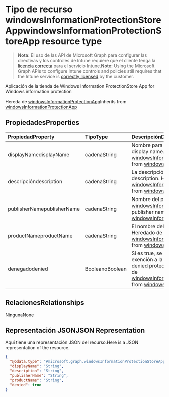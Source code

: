 # <a name="windowsinformationprotectionstoreapp-resource-type"></a><span data-ttu-id="f2b81-101">Tipo de recurso windowsInformationProtectionStoreApp</span><span class="sxs-lookup"><span data-stu-id="f2b81-101">windowsInformationProtectionStoreApp resource type</span></span>

> <span data-ttu-id="f2b81-102">**Nota:** El uso de las API de Microsoft Graph para configurar las directivas y los controles de Intune requiere que el cliente tenga la [licencia correcta](https://go.microsoft.com/fwlink/?linkid=839381) para el servicio Intune.</span><span class="sxs-lookup"><span data-stu-id="f2b81-102">**Note:** Using the Microsoft Graph APIs to configure Intune controls and policies still requires that the Intune service is [correctly licensed](https://go.microsoft.com/fwlink/?linkid=839381) by the customer.</span></span>

<span data-ttu-id="f2b81-103">Aplicación de la tienda de Windows Information Protection</span><span class="sxs-lookup"><span data-stu-id="f2b81-103">Store App for Windows information protection</span></span>

<span data-ttu-id="f2b81-104">Hereda de [windowsInformationProtectionApp](../resources/intune_mam_windowsinformationprotectionapp.md)</span><span class="sxs-lookup"><span data-stu-id="f2b81-104">Inherits from [windowsInformationProtectionApp](../resources/intune_mam_windowsinformationprotectionapp.md)</span></span>

## <a name="properties"></a><span data-ttu-id="f2b81-105">Propiedades</span><span class="sxs-lookup"><span data-stu-id="f2b81-105">Properties</span></span>
|<span data-ttu-id="f2b81-106">Propiedad</span><span class="sxs-lookup"><span data-stu-id="f2b81-106">Property</span></span>|<span data-ttu-id="f2b81-107">Tipo</span><span class="sxs-lookup"><span data-stu-id="f2b81-107">Type</span></span>|<span data-ttu-id="f2b81-108">Descripción</span><span class="sxs-lookup"><span data-stu-id="f2b81-108">Description</span></span>|
|:---|:---|:---|
|<span data-ttu-id="f2b81-109">displayName</span><span class="sxs-lookup"><span data-stu-id="f2b81-109">displayName</span></span>|<span data-ttu-id="f2b81-110">cadena</span><span class="sxs-lookup"><span data-stu-id="f2b81-110">String</span></span>|<span data-ttu-id="f2b81-111">Nombre para mostrar de la aplicación.</span><span class="sxs-lookup"><span data-stu-id="f2b81-111">App display name.</span></span> <span data-ttu-id="f2b81-112">Heredado de [windowsInformationProtectionApp](../resources/intune_mam_windowsinformationprotectionapp.md)</span><span class="sxs-lookup"><span data-stu-id="f2b81-112">Inherited from [windowsInformationProtectionApp](../resources/intune_mam_windowsinformationprotectionapp.md)</span></span>|
|<span data-ttu-id="f2b81-113">descripción</span><span class="sxs-lookup"><span data-stu-id="f2b81-113">description</span></span>|<span data-ttu-id="f2b81-114">cadena</span><span class="sxs-lookup"><span data-stu-id="f2b81-114">String</span></span>|<span data-ttu-id="f2b81-115">La descripción de la aplicación.</span><span class="sxs-lookup"><span data-stu-id="f2b81-115">The app's description.</span></span> <span data-ttu-id="f2b81-116">Heredado de [windowsInformationProtectionApp](../resources/intune_mam_windowsinformationprotectionapp.md)</span><span class="sxs-lookup"><span data-stu-id="f2b81-116">Inherited from [windowsInformationProtectionApp](../resources/intune_mam_windowsinformationprotectionapp.md)</span></span>|
|<span data-ttu-id="f2b81-117">publisherName</span><span class="sxs-lookup"><span data-stu-id="f2b81-117">publisherName</span></span>|<span data-ttu-id="f2b81-118">cadena</span><span class="sxs-lookup"><span data-stu-id="f2b81-118">String</span></span>|<span data-ttu-id="f2b81-119">Nombre del publicador. Heredado de [windowsInformationProtectionApp](../resources/intune_mam_windowsinformationprotectionapp.md)</span><span class="sxs-lookup"><span data-stu-id="f2b81-119">The publisher name Inherited from [windowsInformationProtectionApp](../resources/intune_mam_windowsinformationprotectionapp.md)</span></span>|
|<span data-ttu-id="f2b81-120">productName</span><span class="sxs-lookup"><span data-stu-id="f2b81-120">productName</span></span>|<span data-ttu-id="f2b81-121">cadena</span><span class="sxs-lookup"><span data-stu-id="f2b81-121">String</span></span>|<span data-ttu-id="f2b81-122">El nombre del producto.</span><span class="sxs-lookup"><span data-stu-id="f2b81-122">The product name.</span></span> <span data-ttu-id="f2b81-123">Heredado de [windowsInformationProtectionApp](../resources/intune_mam_windowsinformationprotectionapp.md)</span><span class="sxs-lookup"><span data-stu-id="f2b81-123">Inherited from [windowsInformationProtectionApp](../resources/intune_mam_windowsinformationprotectionapp.md)</span></span>|
|<span data-ttu-id="f2b81-124">denegado</span><span class="sxs-lookup"><span data-stu-id="f2b81-124">denied</span></span>|<span data-ttu-id="f2b81-125">Booleano</span><span class="sxs-lookup"><span data-stu-id="f2b81-125">Boolean</span></span>|<span data-ttu-id="f2b81-126">Si es true, se deniega la protección o la exención a la aplicación.</span><span class="sxs-lookup"><span data-stu-id="f2b81-126">If true, app is denied protection or exemption.</span></span> <span data-ttu-id="f2b81-127">Heredado de [windowsInformationProtectionApp](../resources/intune_mam_windowsinformationprotectionapp.md)</span><span class="sxs-lookup"><span data-stu-id="f2b81-127">Inherited from [windowsInformationProtectionApp](../resources/intune_mam_windowsinformationprotectionapp.md)</span></span>|

## <a name="relationships"></a><span data-ttu-id="f2b81-128">Relaciones</span><span class="sxs-lookup"><span data-stu-id="f2b81-128">Relationships</span></span>
<span data-ttu-id="f2b81-129">Ninguna</span><span class="sxs-lookup"><span data-stu-id="f2b81-129">None</span></span>
## <a name="json-representation"></a><span data-ttu-id="f2b81-130">Representación JSON</span><span class="sxs-lookup"><span data-stu-id="f2b81-130">JSON Representation</span></span>
<span data-ttu-id="f2b81-131">Aquí tiene una representación JSON del recurso.</span><span class="sxs-lookup"><span data-stu-id="f2b81-131">Here is a JSON representation of the resource.</span></span>
<!--{
  "blockType": "resource",
  "baseType": "microsoft.graph.windowsInformationProtectionApp",
  "@odata.type": "microsoft.graph.windowsInformationProtectionStoreApp"
}-->
``` json
{
  "@odata.type": "#microsoft.graph.windowsInformationProtectionStoreApp",
  "displayName": "String",
  "description": "String",
  "publisherName": "String",
  "productName": "String",
  "denied": true
}
```



